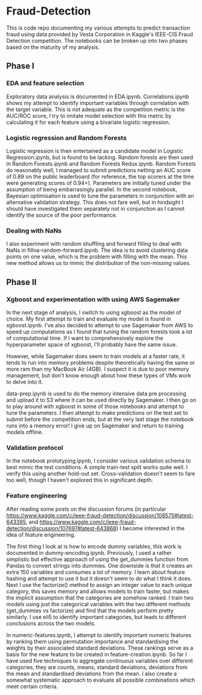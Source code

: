 # Fraud-Detection

This is code repo documenting my various attempts to predict transaction fraud using data provided by Vesta Corporation in Kaggle's IEEE-CIS Fraud Detection competition. The notebooks can be broken up into two phases based on the maturity of my analysis.

## Phase I

### EDA and feature selection

Exploratory data analysis is documented in EDA.ipynb. Correlations.ipynb shows my attempt to identify important variables through correlation with the target variable. This is not adequate as the competition metric is the AUC/ROC score, I try to imitate model selection with this metric by calculating it for each feature using a bivariate logistic regression. 

### Logistic regression and Random Forests

Logistic regression is then entertained as a candidate model in Logistic Regression.ipynb, but is found to be lacking. Random forests are then used in Random Forests.ipynb and Random Forests Redux.ipynb. Random Forests do reasonably well, I managed to submit predictions netting an AUC score of 0.89 on the public leaderboard (for reference, the top scorers at the time were generating scores of 0.94+). Parameters are initially tuned under the assumption of being embarrasingly parallel. In the second notebook, Bayesian optimisation is used to tune the parameters in conjunction with an alternative validation strategy. This does not fare well, but in hindsight I should have investigated them separately not in conjunction as I cannot identify the source of the poor performance.

### Dealing with NaNs

I also experiment with random shuffling and forward filling to deal with NaNs in fillna-random-forward.ipynb. The idea is to avoid clustering data points on one value, which is the problem with filling with the mean. This new method allows us to mimic the distribution of the non-missing values.

## Phase II

### Xgboost and experimentation with using AWS Sagemaker

In the next stage of analysis, I switch to using xgboost as the model of choice. My first attempt to train and evaluate my model is found in xgboost.ipynb. I've also decided to attempt to use Sagemaker from AWS to speed up computations as I found that tuning the random forests took a lot of computational time. If I want to comprehensively explore the hyperparameter space of xgboost, I'll probably have the same issue. 

However, while Sagemaker does seem to train models at a faster rate, it tends to run into memory problems despite theoretically having the same or more ram than my MacBook Air (4GB). I suspect it is due to poor memory management, but don't know enough about how these types of VMs work to delve into it. 

data-prep.ipynb is used to do the memory intensive data pre processing and upload it to S3 where it can be used directly by Sagemaker. I then go on to play around with xgboost in some of those notebooks and attempt to tune the parameters. I then attempt to make predictions on the test set to submit before the competition ends, but at the very last stage the notebook runs into a memory error! I give up on Sagemaker and return to training models offline.


### Validation protocol

In the notebook prototyping.ipynb, I consider various validation schema to best mimic the test conditions. A simple train-test split works quite well. I verify this using another hold-out set. Cross-validation doesn't seem to fare too well, though I haven't explored this in significant depth.

### Feature engineering

After reading some posts on the discussion forums (in particular https://www.kaggle.com/c/ieee-fraud-detection/discussion/108575#latest-643395, and https://www.kaggle.com/c/ieee-fraud-detection/discussion/107697#latest-643868) I become interested in the idea of feature engineering. 

The first thing I look at is how to encode dummy variables, this work is documented in dummy-encoding.ipynb. Previously, I used a rather simplistic but effective approach of using the get_dummies function from Pandas to convert strings into dummies. One downside is that it creates an extra 150 variables and consumes a lot of memory. I learn about feature hashing and attempt to use it but it doesn't seem to do what I think it does. Next I use the factorize() method to assign an integer value to each unique category, this saves memory and allows models to train faster, but makes the implicit assumption that the categories are somehow ranked. I train two models using just the categorical variables with the two different methods (get_dummies vs factorize) and find that the models perform pretty similarly. I use eli5 to identify important categories, but leads to different conclusions across the two models.

In numeric-features.ipynb, I attempt to identify important numeric features by ranking them using permutation importance and standardising the weights by their associated standard deviations. These rankings serve as a basis for the new feature to be created in feature-creation.ipynb. So far I have used five techniques to aggregate continuous variables over different categories, they are counts, means, standard deviations, deviations from the mean and standardised deviations from the mean. I also create a somewhat systematic approach to evaluate all possible combinations which meet certain criteria.
